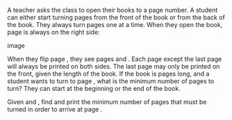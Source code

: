 A teacher asks the class to open their books to a page number. A student can either start turning pages from the front of the book or from the back of the book. They always turn pages one at a time. When they open the book, page  is always on the right side:

image

When they flip page , they see pages  and . Each page except the last page will always be printed on both sides. The last page may only be printed on the front, given the length of the book. If the book is  pages long, and a student wants to turn to page , what is the minimum number of pages to turn? They can start at the beginning or the end of the book.

Given  and , find and print the minimum number of pages that must be turned in order to arrive at page .